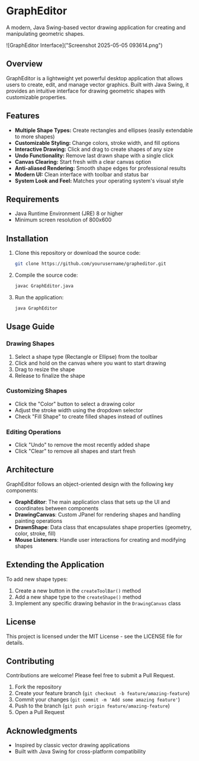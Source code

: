 # GraphEditor

A modern, Java Swing-based vector drawing application for creating and manipulating geometric shapes.

![GraphEditor Interface]("Screenshot 2025-05-05 093614.png")

## Overview

GraphEditor is a lightweight yet powerful desktop application that allows users to create, edit, and manage vector graphics. Built with Java Swing, it provides an intuitive interface for drawing geometric shapes with customizable properties.

## Features

- **Multiple Shape Types:** Create rectangles and ellipses (easily extendable to more shapes)
- **Customizable Styling:** Change colors, stroke width, and fill options
- **Interactive Drawing:** Click and drag to create shapes of any size
- **Undo Functionality:** Remove last drawn shape with a single click
- **Canvas Clearing:** Start fresh with a clear canvas option
- **Anti-aliased Rendering:** Smooth shape edges for professional results
- **Modern UI:** Clean interface with toolbar and status bar
- **System Look and Feel:** Matches your operating system's visual style

## Requirements

- Java Runtime Environment (JRE) 8 or higher
- Minimum screen resolution of 800x600

## Installation

1. Clone this repository or download the source code:
   ```bash
   git clone https://github.com/yourusername/grapheditor.git
   ```

2. Compile the source code:
   ```bash
   javac GraphEditor.java
   ```

3. Run the application:
   ```bash
   java GraphEditor
   ```

## Usage Guide

### Drawing Shapes

1. Select a shape type (Rectangle or Ellipse) from the toolbar
2. Click and hold on the canvas where you want to start drawing
3. Drag to resize the shape
4. Release to finalize the shape

### Customizing Shapes

- Click the "Color" button to select a drawing color
- Adjust the stroke width using the dropdown selector
- Check "Fill Shape" to create filled shapes instead of outlines

### Editing Operations

- Click "Undo" to remove the most recently added shape
- Click "Clear" to remove all shapes and start fresh

## Architecture

GraphEditor follows an object-oriented design with the following key components:

- **GraphEditor**: The main application class that sets up the UI and coordinates between components
- **DrawingCanvas**: Custom JPanel for rendering shapes and handling painting operations
- **DrawnShape**: Data class that encapsulates shape properties (geometry, color, stroke, fill)
- **Mouse Listeners**: Handle user interactions for creating and modifying shapes

## Extending the Application

To add new shape types:
1. Create a new button in the `createToolBar()` method
2. Add a new shape type to the `createShape()` method
3. Implement any specific drawing behavior in the `DrawingCanvas` class

## License

This project is licensed under the MIT License - see the LICENSE file for details.

## Contributing

Contributions are welcome! Please feel free to submit a Pull Request.

1. Fork the repository
2. Create your feature branch (`git checkout -b feature/amazing-feature`)
3. Commit your changes (`git commit -m 'Add some amazing feature'`)
4. Push to the branch (`git push origin feature/amazing-feature`)
5. Open a Pull Request

## Acknowledgments

- Inspired by classic vector drawing applications
- Built with Java Swing for cross-platform compatibility
